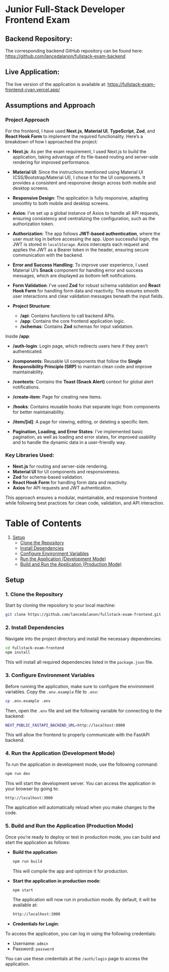 # Junior Full-Stack Developer Frontend Exam

## Backend Repository:

The corresponding backend GitHub repository can be found here:
https://github.com/lancedalanon/fullstack-exam-backend

## Live Application:

The live version of the application is available at:
https://fullstack-exam-frontend-cyan.vercel.app/

## Assumptions and Approach

### Project Approach

For the frontend, I have used **Next.js**, **Material UI**, **TypeScript**, **Zod**, and **React Hook Form** to implement the required functionality. Here’s a breakdown of how I approached the project:

- **Next.js**: As per the exam requirement, I used Next.js to build the application, taking advantage of its file-based routing and server-side rendering for improved performance.

- **Material UI**: Since the instructions mentioned using Material UI (CSS/Bootstrap/Material UI), I chose it for the UI components. It provides a consistent and responsive design across both mobile and desktop screens.

- **Responsive Design**: The application is fully responsive, adapting smoothly to both mobile and desktop screens.

- **Axios**: I’ve set up a global instance of Axios to handle all API requests, ensuring consistency and centralizing the configuration, such as the authorization token.

- **Authorization**: The app follows **JWT-based authentication**, where the user must log in before accessing the app. Upon successful login, the JWT is stored in `localStorage`. Axios intercepts each request and applies the JWT as a Bearer token in the header, ensuring secure communication with the backend.

- **Error and Success Handling**: To improve user experience, I used Material UI’s **Snack** component for handling error and success messages, which are displayed as bottom-left notifications.

- **Form Validation**: I’ve used **Zod** for robust schema validation and **React Hook Form** for handling form data and reactivity. This ensures smooth user interactions and clear validation messages beneath the input fields.

- **Project Structure**:
  - **/api**: Contains functions to call backend APIs.
  - **/app**: Contains the core frontend application logic.
  - **/schemas**: Contains **Zod** schemas for input validation.

Inside **/app**:
- **/auth-login**: Login page, which redirects users here if they aren’t authenticated.
- **/components**: Reusable UI components that follow the **Single Responsibility Principle (SRP)** to maintain clean code and improve maintainability.
- **/contexts**: Contains the **Toast (Snack Alert)** context for global alert notifications.
- **/create-item**: Page for creating new items.
- **/hooks**: Contains reusable hooks that separate logic from components for better maintainability.
- **/item/[id]**: A page for viewing, editing, or deleting a specific item.

- **Pagination, Loading, and Error States**: I’ve implemented basic pagination, as well as loading and error states, for improved usability and to handle the dynamic data in a user-friendly way.

### Key Libraries Used:
- **Next.js** for routing and server-side rendering.
- **Material UI** for UI components and responsiveness.
- **Zod** for schema-based validation.
- **React Hook Form** for handling form data and reactivity.
- **Axios** for API requests and JWT authentication.

This approach ensures a modular, maintainable, and responsive frontend while following best practices for clean code, validation, and API interaction.

# Table of Contents

1. [Setup](#setup)
   - [Clone the Repository](#1-clone-the-repository)
   - [Install Dependencies](#2-install-dependencies)
   - [Configure Environment Variables](#3-configure-environment-variables)
   - [Run the Application (Development Mode)](#4-run-the-application-development-mode)
   - [Build and Run the Application (Production Mode)](#5-build-and-run-the-application-production-mode)

## Setup

### 1. Clone the Repository

Start by cloning the repository to your local machine:

```bash
git clone https://github.com/lancedalanon/fullstack-exam-frontend.git
```

### 2. Install Dependencies

Navigate into the project directory and install the necessary dependencies:

```bash
cd fullstack-exam-frontend
npm install
```

This will install all required dependencies listed in the `package.json` file.

### 3. Configure Environment Variables
Before running the application, make sure to configure the environment variables. Copy the `.env.example` file to `.env`:

```bash
cp .env.example .env
```

Then, open the `.env` file and set the following variable for connecting to the backend:

```bash
NEXT_PUBLIC_FASTAPI_BACKEND_URL=http://localhost:8000
```

This will allow the frontend to properly communicate with the FastAPI backend.

### 4. Run the Application (Development Mode)

To run the application in development mode, use the following command:

```bash
npm run dev
```

This will start the development server. You can access the application in your browser by going to:

```bash
http://localhost:3000
```

The application will automatically reload when you make changes to the code.

### 5. Build and Run the Application (Production Mode)

Once you’re ready to deploy or test in production mode, you can build and start the application as follows:

- **Build the application**:

  ```bash
  npm run build
  ```

  This will compile the app and optimize it for production.

- **Start the application in production mode**:

  ```bash
  npm start
  ```

  The application will now run in production mode. By default, it will be available at:

  ```bash
  http://localhost:3000
  ```

- **Credentials for Login**:

To access the application, you can log in using the following credentials:

- Username: `admin`
- Password: `password`

You can use these credentials at the `/auth/login` page to access the application.